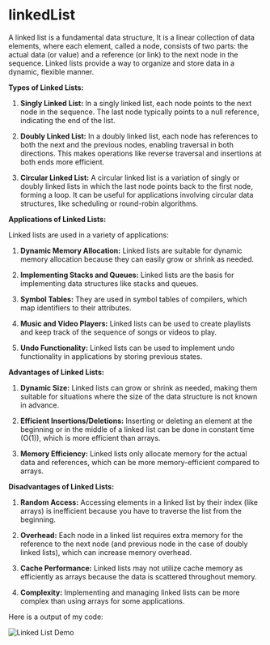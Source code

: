 # linkedList
 
A linked list is a fundamental data structure, It is a linear collection of data elements, where each element, called a node, consists of two parts: the actual data (or value) and a reference (or link) to the next node in the sequence. Linked lists provide a way to organize and store data in a dynamic, flexible manner.


**Types of Linked Lists:**

1. **Singly Linked List:** In a singly linked list, each node points to the next node in the sequence. The last node typically points to a null reference, indicating the end of the list.

2. **Doubly Linked List:** In a doubly linked list, each node has references to both the next and the previous nodes, enabling traversal in both directions. This makes operations like reverse traversal and insertions at both ends more efficient.

3. **Circular Linked List:** A circular linked list is a variation of singly or doubly linked lists in which the last node points back to the first node, forming a loop. It can be useful for applications involving circular data structures, like scheduling or round-robin algorithms.

**Applications of Linked Lists:**

Linked lists are used in a variety of applications:

1. **Dynamic Memory Allocation:** Linked lists are suitable for dynamic memory allocation because they can easily grow or shrink as needed.

2. **Implementing Stacks and Queues:** Linked lists are the basis for implementing data structures like stacks and queues.

3. **Symbol Tables:** They are used in symbol tables of compilers, which map identifiers to their attributes.

4. **Music and Video Players:** Linked lists can be used to create playlists and keep track of the sequence of songs or videos to play.

5. **Undo Functionality:** Linked lists can be used to implement undo functionality in applications by storing previous states.

**Advantages of Linked Lists:**

1. **Dynamic Size:** Linked lists can grow or shrink as needed, making them suitable for situations where the size of the data structure is not known in advance.

2. **Efficient Insertions/Deletions:** Inserting or deleting an element at the beginning or in the middle of a linked list can be done in constant time (O(1)), which is more efficient than arrays.

3. **Memory Efficiency:** Linked lists only allocate memory for the actual data and references, which can be more memory-efficient compared to arrays.

**Disadvantages of Linked Lists:**

1. **Random Access:** Accessing elements in a linked list by their index (like arrays) is inefficient because you have to traverse the list from the beginning.

2. **Overhead:** Each node in a linked list requires extra memory for the reference to the next node (and previous node in the case of doubly linked lists), which can increase memory overhead.

3. **Cache Performance:** Linked lists may not utilize cache memory as efficiently as arrays because the data is scattered throughout memory.

4. **Complexity:** Implementing and managing linked lists can be more complex than using arrays for some applications.

Here is a output of my code:

![Linked List Demo](https://github.com/rathodlucky12/linkedList/assets/131651450/4bcadeb7-4958-4fdb-9433-9bc9bcb8de66)
